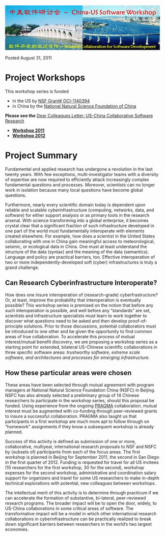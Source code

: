 
![Image](img/header.jpg?raw=true)

Posted August 31, 2011

Project Workshops
===================

This workshop series is funded 

+ in the US by [NSF Grant# OCI-1140394 ](http://www.nsf.gov/awardsearch/showAward.do?AwardNumber=1140394)
+ in China by the [National Natural Science Foundation of China](http://www.nsfc.gov.cn/e_nsfc/desktop/zn/0101.htm)


**Please see the** [Dear Colleagues Letter: US-China Collaborative Software Research](http://links.govdelivery.com/track?type=click&enid=ZWFzPTEmbWFpbGluZ2lkPTIwMTIwNjI3Ljg2MTg1NTEmbWVzc2FnZWlkPU1EQi1QUkQtQlVMLTIwMTIwNjI3Ljg2MTg1NTEmZGF0YWJhc2VpZD0xMDAxJnNlcmlhbD0xNjkwNDY1MSZlbWFpbGlkPXpoZW5nY0BzZHNjLmVkdSZ1c2VyaWQ9emhlbmdjQHNkc2MuZWR1JmZsPSZleHRyYT1NdWx0aXZhcmlhdGVJZD0mJiY=&&&100&&&http://www.nsf.gov/pubs/2012/nsf12096/nsf12096.jsp?WT.mc_id=USNSF_25&WT.mc_ev=click)

+ **[Workshop 2011](2011/readme.md)**
+ **[Workshop 2012](2012/readme.md)**

Project Summary
==================

Fundamental and applied research has undergone a revolution in the last twenty years. With few exceptions, multi-investigator teams with a diversity of expertise are now required to efficiently attack increasingly complex fundamental questions and processes. Moreover, scientists can no longer work in isolation because many local questions have become global questions.

Furthermore, nearly every scientific domain today is dependent upon reliable and scalable cyberinfrastructure (computing, networks, data, and software) for either support analysis or as primary tools in the research arsenal. With science transforming into a global enterprise, it becomes crystal clear that a significant fraction of such infrastructure developed in one part of the world must fundamentally interoperate with elements created elsewhere. For example, how does a scientist in the United States collaborating with one in China gain meaningful access to meteorological, seismic, or ecological data in China. One must at least understand the structure of the data (syntax) and the meaning of the data (semantics). Language and policy are practical barriers, too. Effective interoperation of two or more independently-developed soft (cyber) infrastructures is truly a grand challenge.

Can Research Cyberinfrastructure Interoperate?
-------------------------------------------------

How does one insure interoperation of (research-grade) cyberfrastructure? Or, at least, improve the probability that interoperation is eventually possible? This workshop series is premised on the notion that before any such interoperation is possible, and well before any “standards” are set, scientists and infrastructure specialists must learn to work together to discover what questions need to be asked and then develop proof-of-principle solutions. Prior to those discussions, potential collaborators must be introduced to one other and be given the opportunity to find common areas of true collaboration. To accelerate this process of mutual interest/mutual benefit discovery, we are proposing a workshop series as a starting point for extended, bilateral US-Chinese scientific collaborations in three specific software areas: *trustworthy software, extreme scale software, and architectures and processes for emerging infrastructure*.

How these particular areas were chosen
------------------------------------------

These areas have been selected through mutual agreement with program managers at National Natural Science Foundation China (NSFC) in Beijing. NSFC has also already selected a preliminary group of 14 Chinese researchers to participate in the workshop series, should this proposal be funded. Using experience from the ongoing [PRAGMA](http://www.pragma-grid.net) collaboration, mutual interest must be augmented with co-funding through peer-reviewed grants to insure a successful collaboration. PRAGMA also taught us that participants in a first workshop are much more apt to follow through on “homework”
assignments if they know a subsequent workshop is already planned.

Success of this activity is defined as submission of one or more, collaborative, multiyear, international research proposals to NSF and NSFC by (subsets of) participants from each of the focus areas. The first workshop is planned in Beijing for September 2011, the second in San Diego in the first quarter of 2012. Funding is requested for travel for all US invitees (15 researchers for the first workshop, 30 for the second), workshop expenses for the second workshop, administrative and coordination salary support for organizers and travel for some US researchers to make in-depth technical explorations with potential, new colleagues between workshops.

The intellectual merit of this activity is to determine through practicum if we can accelerate the formation of substantive, bi-lateral, peer-reviewed research programs. The broader impact will be to open the door, widely, to US-China collaborations in some critical areas of software. The transformative impact will be a model in which other international research collaborations in cyberinfrastructure can be practically realized to break down significant barriers between researchers in the world’s two largest economies.

